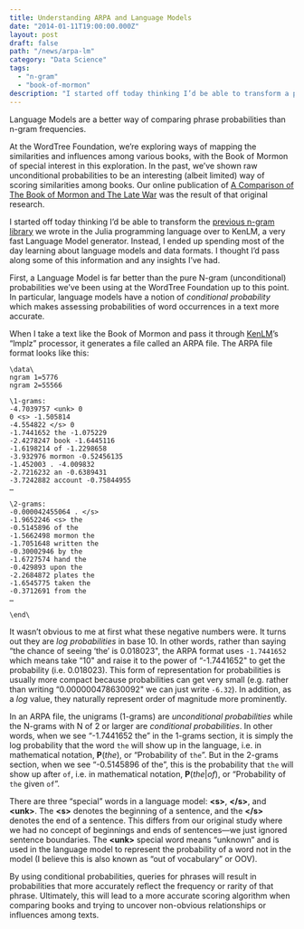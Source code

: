 ```yaml
---
title: Understanding ARPA and Language Models
date: "2014-01-11T19:00:00.000Z"
layout: post
draft: false
path: "/news/arpa-lm"
category: "Data Science"
tags:
  - "n-gram"
  - "book-of-mormon"
description: "I started off today thinking I’d be able to transform a previous n-gram library we wrote in the Julia programming language over to KenLM, a very fast Language Model generator. Instead, I ended up spending most of the day learning about language models and data formats. I thought I’d pass along some of this information and any insights I’ve had."
---
```


Language Models are a better way of comparing phrase probabilities than n-gram frequencies.

At the WordTree Foundation, we’re exploring ways of mapping the similarities and influences among various books, with the Book of Mormon of special interest in this exploration. In the past, we’ve shown raw unconditional probabilities to be an interesting (albeit limited) way of scoring similarities among books. Our online publication of [A Comparison of The Book of Mormon and The Late War](/the-late-war) was the result of that original research.

I started off today thinking I’d be able to transform the [previous n-gram library](https://github.com/canadaduane/TextGrams.jl) we wrote in the Julia programming language over to KenLM, a very fast Language Model generator. Instead, I ended up spending most of the day learning about language models and data formats. I thought I’d pass along some of this information and any insights I’ve had.

First, a Language Model is far better than the pure N-gram (unconditional) probabilities we’ve been using at the WordTree Foundation up to this point. In particular, language models have a notion of _conditional probability_ which makes assessing probabilities of word occurrences in a text more accurate.

When I take a text like the Book of Mormon and pass it through [KenLM](https://kheafield.com/code/kenlm/)’s “lmplz” processor, it generates a file called an ARPA file. The ARPA file format looks like this:

```
\data\
ngram 1=5776
ngram 2=55566

\1-grams:
-4.7039757 <unk> 0
0 <s> -1.505814
-4.554822 </s> 0
-1.7441652 the -1.075229
-2.4278247 book -1.6445116
-1.6198214 of -1.2298658
-3.932976 mormon -0.52456135
-1.452003 . -4.009832
-2.7216232 an -0.6389431
-3.7242882 account -0.75844955
…

\2-grams:
-0.000042455064 . </s>
-1.9652246 <s> the
-0.5145896 of the
-1.5662498 mormon the
-1.7051648 written the
-0.30002946 by the
-1.6727574 hand the
-0.429893 upon the
-2.2684872 plates the
-1.6545775 taken the
-0.3712691 from the
…

\end\
```

It wasn’t obvious to me at first what these negative numbers were. It turns out they are _log probabilities_ in base 10. In other words, rather than saying “the chance of seeing ‘the’ is 0.018023", the ARPA format uses `-1.7441652` which means take “10" and raise it to the power of “-1.7441652" to get the probability (i.e. 0.018023). This form of representation for probabilities is usually more compact because probabilities can get very small (e.g. rather than writing “0.000000478630092" we can just write `-6.32`). In addition, as a _log_ value, they naturally represent order of magnitude more prominently.

In an ARPA file, the unigrams (1-grams) are _unconditional probabilities_ while the N-grams with N of 2 or larger are _conditional probabilities_. In other words, when we see “-1.7441652 the” in the 1-grams section, it is simply the log probability that the word `the` will show up in the language, i.e. in mathematical notation, **P**(_the_), or “Probability of `the`”. But in the 2-grams section, when we see “-0.5145896 of the”, this is the probability that `the` will show up after `of`, i.e. in mathematical notation, **P**(_the_|_of_), or “Probability of `the` given `of`”.

There are three “special” words in a language model: **&lt;s>**, **&lt;/s>**, and **&lt;unk>**. The **&lt;s>** denotes the beginning of a sentence, and the **&lt;/s>** denotes the end of a sentence. This differs from our original study where we had no concept of beginnings and ends of sentences&mdash;we just ignored sentence boundaries. The **&lt;unk>** special word means “unknown” and is used in the language model to represent the probability of a word not in the model (I believe this is also known as “out of vocabulary” or OOV).

By using conditional probabilities, queries for phrases will result in probabilities that more accurately reflect the frequency or rarity of that phrase. Ultimately, this will lead to a more accurate scoring algorithm when comparing books and trying to uncover non-obvious relationships or influences among texts.

